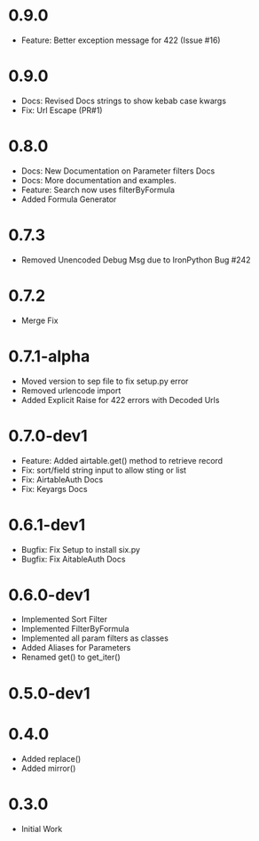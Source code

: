 # 0.9.0
* Feature: Better exception message for 422 (Issue #16)

# 0.9.0
* Docs: Revised Docs strings to show kebab case kwargs
* Fix: Url Escape (PR#1)

# 0.8.0
* Docs: New Documentation on Parameter filters Docs
* Docs: More documentation and examples.
* Feature: Search now uses filterByFormula
* Added Formula Generator

# 0.7.3
* Removed Unencoded Debug Msg due to IronPython Bug #242

# 0.7.2
* Merge Fix

# 0.7.1-alpha
* Moved version to sep file to fix setup.py error
* Removed urlencode import
* Added Explicit Raise for 422 errors with Decoded Urls

# 0.7.0-dev1
* Feature: Added airtable.get() method to retrieve record
* Fix: sort/field string input to allow sting or list
* Fix: AirtableAuth Docs
* Fix: Keyargs Docs

# 0.6.1-dev1
* Bugfix: Fix Setup to install six.py
* Bugfix: Fix AitableAuth Docs

# 0.6.0-dev1
* Implemented Sort Filter
* Implemented FilterByFormula
* Implemented all param filters as classes
* Added Aliases for Parameters
* Renamed get() to get_iter()

# 0.5.0-dev1

# 0.4.0
* Added replace()
* Added mirror()

# 0.3.0
* Initial Work

